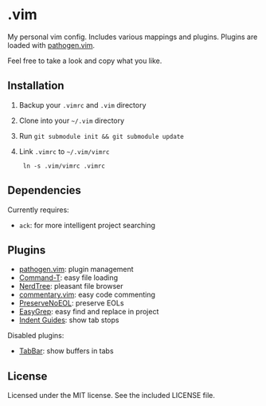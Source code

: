 .vim
====

My personal vim config. Includes various mappings and plugins. Plugins are loaded with [pathogen.vim](https://github.com/tpope/vim-pathogen).

Feel free to take a look and copy what you like.


## Installation
1. Backup your `.vimrc` and `.vim` directory
2. Clone into your `~/.vim` directory
3. Run `git submodule init && git submodule update`
4. Link `.vimrc` to `~/.vim/vimrc`

		ln -s .vim/vimrc .vimrc


## Dependencies
Currently requires:

* `ack`: for more intelligent project searching


## Plugins
* [pathogen.vim](https://github.com/tpope/vim-pathogen): plugin management
* [Command-T](https://github.com/wincent/Command-T): easy file loading
* [NerdTree](https://github.com/scrooloose/nerdtree): pleasant file browser
* [commentary.vim](https://github.com/tpope/vim-commentary): easy code commenting
* [PreserveNoEOL](https://github.com/vim-scripts/PreserveNoEOL/): preserve EOLs
* [EasyGrep](https://github.com/vim-scripts/EasyGrep): easy find and replace in project
* [Indent Guides](https://github.com/nathanaelkane/vim-indent-guides): show tab stops


Disabled plugins:

* [TabBar](https://github.com/vim-scripts/TabBar): show buffers in tabs


## License
Licensed under the MIT license. See the included LICENSE file.
